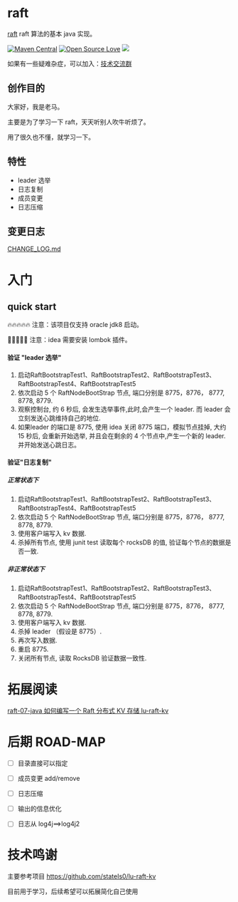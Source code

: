 # raft

[raft](https://github.com/houbb/raft) raft 算法的基本 java 实现。

[![Maven Central](https://maven-badges.herokuapp.com/maven-central/com.github.houbb/raft/badge.svg)](http://mvnrepository.com/artifact/com.github.houbb/raft)
[![Open Source Love](https://badges.frapsoft.com/os/v2/open-source.svg?v=103)](https://github.com/houbb/raft)
[![](https://img.shields.io/badge/license-Apache2-FF0080.svg)](https://github.com/houbb/raft/blob/master/LICENSE.txt)

如果有一些疑难杂症，可以加入：[技术交流群](https://mp.weixin.qq.com/s/rkSvXxiiLGjl3S-ZOZCr0Q)

## 创作目的

大家好，我是老马。

主要是为了学习一下 raft，天天听别人吹牛听烦了。

用了很久也不懂，就学习一下。

## 特性

- leader 选举
- 日志复制
- 成员变更
- 日志压缩


## 变更日志

[CHANGE_LOG.md](https://github.com/houbb/raft/blob/master/CHANGE_LOG.md)

# 入门

## quick start

🔥🔥🔥🔥🔥 注意：该项目仅支持 oracle jdk8 启动。

🔴🔴🔴🔴🔴 注意：idea 需要安装 lombok 插件。

#### 验证 "leader 选举"

1. 启动RaftBootstrapTest1、RaftBootstrapTest2、RaftBootstrapTest3、RaftBootstrapTest4、RaftBootstrapTest5
2. 依次启动 5 个 RaftNodeBootStrap 节点, 端口分别是 8775，8776， 8777, 8778, 8779.
3. 观察控制台, 约 6 秒后, 会发生选举事件,此时,会产生一个 leader. 而  leader 会立刻发送心跳维持自己的地位.
4. 如果leader 的端口是  8775, 使用 idea 关闭 8775 端口，模拟节点挂掉, 大约 15 秒后, 会重新开始选举, 并且会在剩余的 4 个节点中,产生一个新的 leader.  并开始发送心跳日志。

#### 验证"日志复制"

##### 正常状态下

1. 启动RaftBootstrapTest1、RaftBootstrapTest2、RaftBootstrapTest3、RaftBootstrapTest4、RaftBootstrapTest5
2. 依次启动 5 个 RaftNodeBootStrap 节点, 端口分别是 8775，8776， 8777, 8778, 8779.
3. 使用客户端写入 kv 数据.
4. 杀掉所有节点, 使用 junit test 读取每个 rocksDB 的值, 验证每个节点的数据是否一致.

##### 非正常状态下

1. 启动RaftBootstrapTest1、RaftBootstrapTest2、RaftBootstrapTest3、RaftBootstrapTest4、RaftBootstrapTest5
2. 依次启动 5 个 RaftNodeBootStrap 节点, 端口分别是 8775，8776， 8777, 8778, 8779.
3. 使用客户端写入 kv 数据.
4. 杀掉 leader （假设是 8775）.
5. 再次写入数据.
6. 重启 8775.
7. 关闭所有节点, 读取 RocksDB 验证数据一致性.

# 拓展阅读

[raft-07-java 如何编写一个 Raft 分布式 KV 存储 lu-raft-kv](https://houbb.github.io/2022/07/09/sofastack-sofajraft-07-raft-impl-in-java-lu)

# 后期 ROAD-MAP

- [ ] 目录直接可以指定

- [ ] 成员变更 add/remove

- [ ] 日志压缩

- [ ] 输出的信息优化

- [ ] 日志从 log4j==>log4j2

# 技术鸣谢

主要参考项目 https://github.com/stateIs0/lu-raft-kv

目前用于学习，后续希望可以拓展简化自己使用